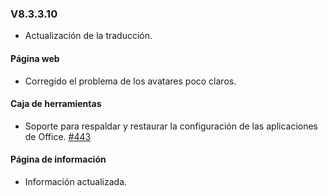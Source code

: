 ### V8.3.3.10

- Actualización de la traducción.

#### Página web

- Corregido el problema de los avatares poco claros.

#### Caja de herramientas

- Soporte para respaldar y restaurar la configuración de las aplicaciones de Office. [#443](https://github.com/YerongAI/Office-Tool/issues/443)

#### Página de información

- Información actualizada.
